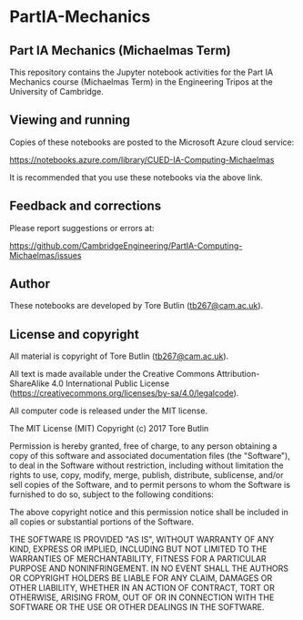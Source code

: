 # PartIA-Mechanics

## Part IA Mechanics (Michaelmas Term)

This repository contains the Jupyter notebook activities for the Part IA Mechanics course (Michaelmas Term) in the Engineering Tripos at the University of Cambridge.

## Viewing and running

Copies of these notebooks are posted to the Microsoft Azure cloud service:

https://notebooks.azure.com/library/CUED-IA-Computing-Michaelmas

It is recommended that you use these notebooks via the above link.

## Feedback and corrections

Please report suggestions or errors at:

https://github.com/CambridgeEngineering/PartIA-Computing-Michaelmas/issues

## Author

These notebooks are developed by Tore Butlin (tb267@cam.ac.uk).

## License and copyright

All material is copyright of Tore Butlin (tb267@cam.ac.uk).

All text is made available under the Creative Commons Attribution-ShareAlike 4.0 International Public License (https://creativecommons.org/licenses/by-sa/4.0/legalcode).

All computer code is released under the MIT license.

The MIT License (MIT) Copyright (c) 2017 Tore Butlin

Permission is hereby granted, free of charge, to any person obtaining a copy of this software and associated documentation files (the "Software"), to deal in the Software without restriction, including without limitation the rights to use, copy, modify, merge, publish, distribute, sublicense, and/or sell copies of the Software, and to permit persons to whom the Software is furnished to do so, subject to the following conditions:

The above copyright notice and this permission notice shall be included in all copies or substantial portions of the Software.

THE SOFTWARE IS PROVIDED "AS IS", WITHOUT WARRANTY OF ANY KIND, EXPRESS OR IMPLIED, INCLUDING BUT NOT LIMITED TO THE WARRANTIES OF MERCHANTABILITY, FITNESS FOR A PARTICULAR PURPOSE AND NONINFRINGEMENT. IN NO EVENT SHALL THE AUTHORS OR COPYRIGHT HOLDERS BE LIABLE FOR ANY CLAIM, DAMAGES OR OTHER LIABILITY, WHETHER IN AN ACTION OF CONTRACT, TORT OR OTHERWISE, ARISING FROM, OUT OF OR IN CONNECTION WITH THE SOFTWARE OR THE USE OR OTHER DEALINGS IN THE SOFTWARE.